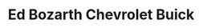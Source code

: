 ---
title: "Ed Bozarth Chevrolet Buick"
url: /grand-junction/ed-bozarth-chevrolet-buick/
shop: Autohaus
---
